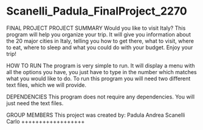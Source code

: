 # Scanelli_Padula_FinalProject_2270
FINAL PROJECT
PROJECT SUMMARY
Would you like to visit Italy? This program will help you organize your trip. It will give you information about the
20 major cities in Italy, telling you how to get there, what to visit, where to eat, where to sleep and
what you could do with your budget. Enjoy your trip!

HOW TO RUN
The program is very simple to run. It will display a menu with all the options you have, you just have to type in the
number which matches what you would like to do. To run this program you will need two different text files, which
we will provide.

DEPENDENCIES
This program does not require any dependencies. You will just need the text files.

GROUP MEMBERS
This project was created by:
Padula Andrea
Scanelli Carlo
++++++++++++++++++
